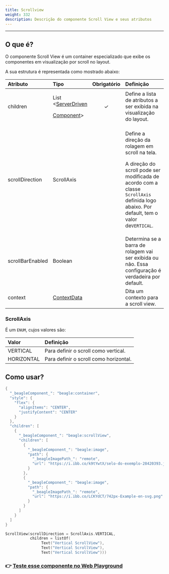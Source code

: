 ```yaml
---
title: Scrollview
weight: 332
description: Descrição do componente Scroll View e seus atributos
---
```


---

## O que é?

O componente Scroll View é um container especializado que exibe os componentes em visualização por scroll no layout. 

A sua estrutura é representada como mostrado abaixo: 

<table>
  <thead>
    <tr>
      <th style="text-align:left"><b>Atributo</b>
      </th>
      <th style="text-align:left"><b>Tipo</b>
      </th>
      <th style="text-align:center">Obrigat&#xF3;rio</th>
      <th style="text-align:left"><b>Defini&#xE7;&#xE3;o</b>
      </th>
    </tr>
  </thead>
  <tbody>
    <tr>
      <td style="text-align:left">children</td>
      <td style="text-align:left">
        <p>List
          <br />&lt;<a href="../../widget.md">ServerDriven</a>
        </p>
        <p><a href="../../widget.md">Component</a>&gt;</p>
      </td>
      <td style="text-align:center">&#x2713;</td>
      <td style="text-align:left">Define a lista de atributos a ser exibida na visualiza&#xE7;&#xE3;o do
        layout. <b><br /></b>
      </td>
    </tr>
    <tr>
      <td style="text-align:left">scrollDirection</td>
      <td style="text-align:left">ScrollAxis</td>
      <td style="text-align:center"></td>
      <td style="text-align:left">
        <p>Define a dire&#xE7;&#xE3;o da rolagem em scroll na tela.</p>
        <p>A dire&#xE7;&#xE3;o do scroll pode ser modificada de acordo com a classe <code>ScrollAxis</code> definida
          logo abaixo. Por default, tem o valor de<code>VERTICAL</code>.</p>
      </td>
    </tr>
    <tr>
      <td style="text-align:left">scrollBarEnabled</td>
      <td style="text-align:left">Boolean</td>
      <td style="text-align:center"></td>
      <td style="text-align:left">Determina se a barra de rolagem vai ser exibida ou n&#xE3;o. Essa configura&#xE7;&#xE3;o
        &#xE9; verdadeira por default.</td>
    </tr>
    <tr>
      <td style="text-align:left">context</td>
      <td style="text-align:left"><a href="../../contexto.md">ContextData</a>
      </td>
      <td style="text-align:center"></td>
      <td style="text-align:left">Dita um contexto para a scroll view.</td>
    </tr>
  </tbody>
</table>

### ScrollAxis

É um `ENUM`, cujos valores são:

| Valor | Definição |
| :--- | :--- |
| VERTICAL | Para definir o scroll como vertical. |
| HORIZONTAL | Para definir o scroll como horizontal. |

## Como usar?



```kotlin
{
  "_beagleComponent_": "beagle:container",
  "style": {
    "flex": {
      "alignItems": "CENTER",
      "justifyContent": "CENTER"
    }
  },
  "children": [
    {
      "_beagleComponent_": "beagle:scrollView",
      "children": [
        {
          "_beagleComponent_": "beagle:image",
          "path": {
            "_beagleImagePath_": "remote",
            "url": "https://i.ibb.co/k9tYwtX/selo-do-exemplo-28420393.jpg"
          }
        },
        {
          "_beagleComponent_": "beagle:image",
          "path": {
            "_beagleImagePath_": "remote",
            "url": "https://i.ibb.co/LCKYdCT/742px-Example-en-svg.png"
          }
        }
      ]
    }
  ]
}
```



```kotlin
ScrollView(scrollDirection = ScrollAxis.VERTICAL,
           children = listOf(
                Text("Vertical ScrollView"),
                Text("Vertical ScrollView"),
                Text("Vertical ScrollView")))
```



### 👉 [Teste esse componente no Web Playground](https://beagle-playground.netlify.app/#/demo/default-components/container.json)​
